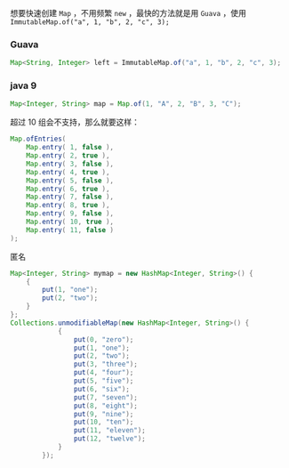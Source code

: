 想要快速创建 `Map` ，不用频繁 `new` ，最快的方法就是用 `Guava` ，使用 `ImmutableMap.of("a", 1, "b", 2, "c", 3);`

### Guava

```java
Map<String, Integer> left = ImmutableMap.of("a", 1, "b", 2, "c", 3);
```

### java 9

```java
Map<Integer, String> map = Map.of(1, "A", 2, "B", 3, "C");
```

超过 10 组会不支持，那么就要这样：

```java
Map.ofEntries(
    Map.entry( 1, false ),
    Map.entry( 2, true ),
    Map.entry( 3, false ),
    Map.entry( 4, true ),
    Map.entry( 5, false ),
    Map.entry( 6, true ),
    Map.entry( 7, false ),
    Map.entry( 8, true ),
    Map.entry( 9, false ),
    Map.entry( 10, true ),
    Map.entry( 11, false )
);
```

匿名

```java
Map<Integer, String> mymap = new HashMap<Integer, String>() {
	{
		put(1, "one");
		put(2, "two");
	}
};
Collections.unmodifiableMap(new HashMap<Integer, String>() {
            {
                put(0, "zero");
                put(1, "one");
                put(2, "two");
                put(3, "three");
                put(4, "four");
                put(5, "five");
                put(6, "six");
                put(7, "seven");
                put(8, "eight");
                put(9, "nine");
                put(10, "ten");
                put(11, "eleven");
                put(12, "twelve");
            }
        });

```
